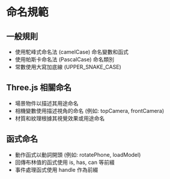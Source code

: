 # 命名規範

## 一般規則

- 使用駝峰式命名法 (camelCase) 命名變數和函式
- 使用帕斯卡命名法 (PascalCase) 命名類別
- 常數使用大寫加底線 (UPPER_SNAKE_CASE)

## Three.js 相關命名

- 場景物件以描述其用途命名
- 相機變數使用描述視角的命名 (例如: topCamera, frontCamera)
- 材質和紋理根據其視覺效果或用途命名

## 函式命名

- 動作函式以動詞開頭 (例如: rotatePhone, loadModel)
- 回傳布林值的函式使用 is, has, can 等前綴
- 事件處理函式使用 handle 作為前綴
